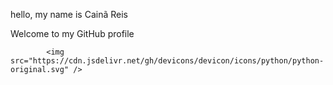 hello, my name is Cainã Reis

Welcome to my GitHub profile


            <img src="https://cdn.jsdelivr.net/gh/devicons/devicon/icons/python/python-original.svg" />
          
